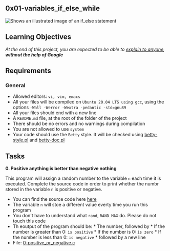 ## 0x01-variables_if_else_while

<picture>
  <source media="(prefers-color-scheme: dark)" srcset="[https://www.alphacodingskills.com/r/img/r-if-else.png](https://www.tutorialspoint.com/batch_script/images/if_else_statement.jpg)">
  <source media="(prefers-color-scheme: light)" srcset="https://www.tutorialspoint.com/batch_script/images/if_else_statement.jpghttps://www.alphacodingskills.com/r/img/r-if-else.png">
  <img alt="Shows an illustrated image of an if_else statement" src="https://www.tutorialspoint.com/batch_script/images/if_else_statement.jpg">
</picture>

## Learning Objectives
*At the end of this project, you are expected to be able to [explain to anyone](https://fs.blog/feynman-learning-technique/), **without the help of Google***
## Requirements
### General
* Allowed editors: `vi, vim, emacs`
* All your files will be compiled on `Ubuntu 20.04 LTS using gcc`, using the options `-Wall -Werror -Wextra -pedantic -std=gnu89`
* All your files should end with a new line
* A `README.md` file, at the root of the folder of the project
* There should be no errors and no warnings during compilation
* You are not allowed to use `system`
* Your code should use the `Betty` style. It will be checked using [betty-style.pl](https://github.com/holbertonschool/Betty/blob/master/betty-style.pl) and [betty-doc.pl](https://github.com/holbertonschool/Betty/blob/master/betty-style.pl)

## Tasks
**0. Positive anything is better than negative nothing**

This program will assign a random number to the variable `n` each time it is executed. Complete the source code in order to print whether the numbr stored in the variable `n` is positive or negative.
* You can find the source code here [here](https://github.com/holbertonschool/0x01.c/blob/master/0-positive_or_negative_c)
 * The variable `n` will stoe a different value everty time you run this program
 * You don't have to understand what `rand`, `RAND_MAX` do. Please do not touch this code
 * Th eoutput of the program should be:
               * The number, followed by
                     * If the number is greater than 0: `is positive`
                     * If the number is 0: `is zero`
                     * If the number is less than 0: `is negative`
               * followed by a new line
* File: [0-positive_or_negative.c](./0-positive_or_negative.c)
